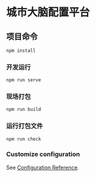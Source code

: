 # 城市大脑配置平台

## 项目命令

```javascript
npm install
```

### 开发运行

```javascript
npm run serve
```

### 现场打包

```javascript
npm run build
```

### 运行打包文件

```javascript
npm run check
```

### Customize configuration

See [Configuration Reference](https://cli.vuejs.org/config/).
